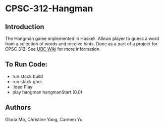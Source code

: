 # CPSC-312-Hangman

## Introduction ##
The Hangman game implemented in Haskell. Allows player to guess a word from a selection of words and receive hints. Done as a part of a project for CPSC 312. See [UBC Wiki](https://wiki.ubc.ca/Course:CPSC312-2023-Hangman) for more information.


## To Run Code: ##
* run stack build
* run stack ghci
* :load Play
* play hangman hangmanStart (0,0)

## Authors ##
Gloria Mo, Christine Yang, Carmen Yu